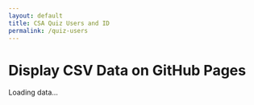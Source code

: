 ```yaml
---
layout: default
title: CSA Quiz Users and ID
permalink: /quiz-users
---
```



# Display CSV Data on GitHub Pages

<div id="csv-root">Loading data...</div>

<script src="https://cdnjs.cloudflare.com/ajax/libs/PapaParse/5.3.0/papaparse.min.js"></script>

<script>
window.onload = function() {
    // Function to fetch and display CSV data
    function fetchAndDisplayCSV(csvUrl) {
        Papa.parse(csvUrl, {
            download: true,
            header: true, // Assuming your CSV has headers
            complete: function(results) {
                const data = results.data;
                displayData(data);
            }
        });
    }

    // Function to display the data on the page
    function displayData(data) {
        const container = document.getElementById('csv-root');
        container.innerHTML = ''; // Clear loading message or previous data

        // Example: Create and append a table to display the CSV data
        const table = document.createElement('table');
        const thead = document.createElement('thead');
        const tbody = document.createElement('tbody');
        const headers = ['Active Classes', 'Archived Classes', 'First Name 001', 'First Name 002', 'First Name 003', 'First Name 004', 'ID', 'Kasm Server', 'Last Name', 'Name', 'Server Needed', 'UID'];

        // Create table header
        let row = thead.insertRow();
        for(let header of headers) {
            let th = document.createElement('th');
            th.textContent = header;
            row.appendChild(th);
        }
        table.appendChild(thead);

        // Populate the table body with data
        data.forEach(item => {
            let row = tbody.insertRow();
            for(let header of headers.map(h => h.toLowerCase().replace(/ /g, '_'))) { // Map headers to field names
                let cell = row.insertCell();
                cell.textContent = item[header];
            }
        });
        table.appendChild(tbody);
        container.appendChild(table);
    }

    // Replace with the path to your CSV file in the repository
    const csvUrl = 'https://raw.githubusercontent.com/RIFT24/RIFT-Frontend/main/csa_users.csv';
    fetchAndDisplayCSV(csvUrl);
};
</script>

<style>
/* Optional: Add some basic styling for the table */
table {
    border-collapse: collapse;
    width: 100%;
}
th, td {
    border: 1px solid #dddddd;
    text-align: left;
    padding: 8px;
}
th {
    background-color: #f2f2f2;
}
</style>

